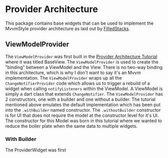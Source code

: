 # Provider Architecture

This package contains base widgets that can be used to implement the MvvmStyle provider architecture as laid out by [FilledStacks](https://www.youtube.com/filledstacks). 

## ViewModelProvider

The `ViewModelProvider` was first built in the [Provider Architecture Tutorial](https://youtu.be/kDEflMYTFlk) where it was titled BaseView. The `ViewModelProvider` is used to create the "binding" between a ViewModel and the View. There is no two-way binding in this architecture, which is why I don't want to say it's an Mvvm implementation. The `ViewModelProvider` wraps up all the `ChangeNotifierProvider` code which allows us to trigger a rebuild of a widget when calling `notifyListeners` within the ViewModel. A ViewModel is simply a dart class that extends `ChangeNotifier`. The `ViewModelProvider` has 2 constructors, one with a builder and one without a builder. The tutorial mentioned above emulates the default implementation which has been put into the `.withBuilder` named constructor. The `.withoutBuilder` constructor is for UI that does not require the model at the constructor level for it's UI. The constructor for this Model was born in this tutorial where we wanted to reduce the boiler plate when the same data to multiple widgets. 

### With Builder



The ProviderWidget was first